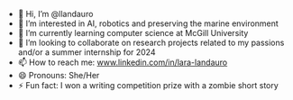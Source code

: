 - 👋 Hi, I’m @llandauro
- 👀 I’m interested in AI, robotics and preserving the marine environment
- 🌱 I’m currently learning computer science at McGill University
- 💞️ I’m looking to collaborate on research projects related to my passions and/or a summer internship for 2024
- 📫 How to reach me: www.linkedin.com/in/lara-landauro
- 😄 Pronouns: She/Her
- ⚡ Fun fact: I won a writing competition prize with a zombie short story

<!---
llandauro/llandauro is a ✨ special ✨ repository because its `README.md` (this file) appears on your GitHub profile.
You can click the Preview link to take a look at your changes.
--->
